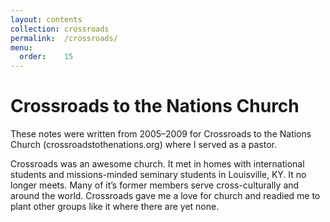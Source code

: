 ```yaml
---
layout:	contents
collection:	crossroads
permalink:	/crossroads/
menu:
  order:	15
---
```


# Crossroads to the Nations Church

These notes were written from 2005–2009 for Crossroads to the Nations Church (crossroadstothenations.org) where I served as a pastor.

Crossroads was an awesome church. It met in homes with international students and missions-minded seminary students in Louisville, KY. It no longer meets. Many of it’s former members serve cross-culturally and around the world. Crossroads gave me a love for church and readied me to plant other groups like it where there are yet none.
